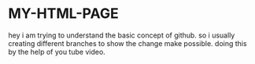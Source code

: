# MY-HTML-PAGE
hey i am trying to understand the basic concept of github.
so i usually creating different branches to show the change make possible.
doing this by the help of you tube video.
